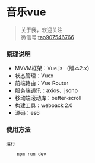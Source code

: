 # 音乐vue

>关于我，欢迎关注<br>
微信号:[tao907546766]()

### 原理说明

 * MVVM框架：Vue.js （版本2.x）
 * 状态管理：Vuex
 * 前端路由：Vue Router
 * 服务端通讯：axios、jsonp
 * 移动端滚动库：better-scroll
 * 构建工具：webpack 2.0
 * 源码：es6

### 使用方法

    运行
  
        npm run dev
